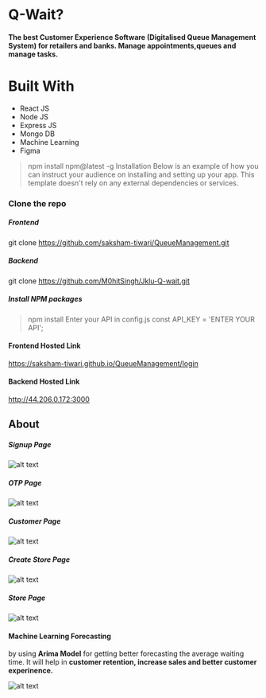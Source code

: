 # Q-Wait?
#### The best Customer Experience Software (Digitalised Queue Management System) for retailers and banks. Manage appointments,queues and manage tasks.

# Built With
- React JS
- Node JS
- Express JS
- Mongo DB
- Machine Learning
- Figma


> npm install npm@latest -g
Installation
Below is an example of how you can instruct your audience on installing and setting up your app. This template doesn't rely on any external dependencies or services.

### Clone the repo

##### Frontend
git clone https://github.com/saksham-tiwari/QueueManagement.git
##### Backend
git clone https://github.com/M0hitSingh/Jklu-Q-wait.git
##### Install NPM packages

>npm install
Enter your API in config.js
const API_KEY = 'ENTER YOUR API';

####  Frontend Hosted Link 
https://saksham-tiwari.github.io/QueueManagement/login

####  Backend Hosted Link
http://44.206.0.172:3000

## About 

##### Signup Page
![alt text](https://res.cloudinary.com/golchi/image/upload/v1661062861/Signup_ifdoir.png)

##### OTP Page
![alt text](https://res.cloudinary.com/golchi/image/upload/v1661062858/OTP_uowyh4.png)

##### Customer Page
![alt text](https://res.cloudinary.com/golchi/image/upload/v1661062857/D_Customer_Home_w5krgw.png)

##### Create Store Page
![alt text](https://res.cloudinary.com/golchi/image/upload/v1661062854/D_Store_Detail_Page_bsd6bi.png)

##### Store Page
![alt text](https://res.cloudinary.com/golchi/image/upload/v1661062859/D_Store_details_errspy.png)

#### Machine Learning Forecasting 
by using **Arima Model** for getting better forecasting the average waiting time. 
It will help in **customer retention, increase sales and better customer experinence.**

![alt text](https://res.cloudinary.com/golchi/image/upload/v1661063502/WhatsApp_Image_2022-08-21_at_12.01.21_PM_ovfg8h.jpg)





